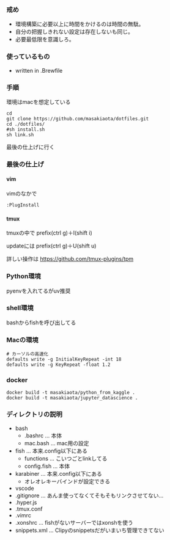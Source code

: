 ### 戒め
* 環境構築に必要以上に時間をかけるのは時間の無駄。
* 自分の把握しきれない設定は存在しないも同じ。
* 必要最低限を意識しろ。


### 使っているもの
- written in .Brewfile

### 手順
環境はmacを想定している

```
cd 
git clone https://github.com/masakiaota/dotfiles.git
cd ./dotfiles/
#sh install.sh
sh link.sh
```
最後の仕上げに行く

### 最後の仕上げ

#### vim
vimのなかで
```
:PlugInstall
```

#### tmux
tmuxの中で
prefix(ctrl g)＋I(shift i)

updateには
prefix(ctrl g)＋U(shift u)

詳しい操作は 
https://github.com/tmux-plugins/tpm

### Python環境
pyenvを入れてるがuv推奨

### shell環境
bashからfishを呼び出してる

### Macの環境
```
# カーソルの高速化
defaults write -g InitialKeyRepeat -int 18
defaults write -g KeyRepeat -float 1.2
```

### docker
```
docker build -t masakiaota/python_from_kaggle .
docker build -t masakiaota/jupyter_datascience .
```


### ディレクトリの説明
- bash
  - .bashrc ... 本体
  - mac.bash ... mac用の設定
- fish ... 本来.config以下にある
  - functions ... こいつごとlinkしてる
  - config.fish ... 本体
- karabiner ... 本来.config以下にある
  - オレオレキーバインドが設定できる
- vscode
- .gitignore ... あんま使ってなくてそもそもリンクさせてない…
- .hyper.js
- .tmux.conf
- .vimrc
- .xonshrc ... fishがないサーバーではxonshを使う
- snippets.xml ... Clipyのsnippetsだがいまいち管理できてない